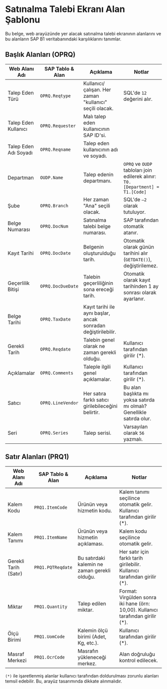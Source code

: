 # Satınalma Talebi Ekranı Alan Şablonu

Bu belge, web arayüzünde yer alacak satınalma talebi ekranının alanlarını ve bu alanların SAP B1 veritabanındaki karşılıklarını tanımlar.

## Başlık Alanları (OPRQ)

| Web Alanı Adı | SAP Tablo & Alan | Açıklama | Notlar |
| --- | --- | --- | --- |
| Talep Eden Türü | `OPRQ.Reqtype` | Kullanıcı/çalışan. Her zaman "kullanıcı" seçili olacak. | SQL'de `12` değerini alır. |
| Talep Eden Kullanıcı | `OPRQ.Requester` | Malı talep eden kullanıcının SAP ID'si. | |
| Talep Eden Adı Soyadı | `OPRQ.Reqname` | Talep eden kullanıcının adı ve soyadı. | |
| Departman | `OUDP.Name` | Talep edenin departmanı. | `OPRQ` ve `OUDP` tabloları join edilerek alınır: `T0.[Department] = T1.[Code]` |
| Şube | `OPRQ.Branch` | Her zaman "Ana" seçili olacak. | SQL'de `–2` olarak tutuluyor. |
| Belge Numarası | `OPRQ.DocNum` | Satınalma talebi belge numarası. | SAP tarafından otomatik atanır. |
| Kayıt Tarihi | `OPRQ.DocDate` | Belgenin oluşturulduğu tarih. | Otomatik olarak günün tarihini alır (`GETDATE()`), değiştirilemez. |
| Geçerlilik Bitişi | `OPRQ.DocDueDate` | Talebin geçerliliğinin sona ereceği tarih. | Otomatik olarak kayıt tarihinden 1 ay sonrası olarak ayarlanır. |
| Belge Tarihi | `OPRQ.TaxDate` | Kayıt tarihi ile aynı başlar, ancak sonradan değiştirilebilir. | |
| Gerekli Tarih | `OPRQ.Reqdate` | Talebin genel olarak ne zaman gerekli olduğu. | Kullanıcı tarafından girilir (*). |
| Açıklamalar | `OPRQ.Comments` | Taleple ilgili genel açıklamalar. | Kullanıcı tarafından girilir (*). |
| Satıcı | `OPRQ.LineVendor` | Her satıra farklı satıcı girilebileceğini belirtir. | Bu alan başlıkta mı yoksa satırda mı olmalı? Genellikle satırda olur. |
| Seri | `OPRQ.Series` | Talep serisi. | Varsayılan olarak `56` yazmalı. |

## Satır Alanları (PRQ1)

| Web Alanı Adı | SAP Tablo & Alan | Açıklama | Notlar |
| --- | --- | --- | --- |
| Kalem Kodu | `PRQ1.ItemCode` | Ürünün veya hizmetin kodu. | Kalem tanımı seçilince otomatik gelir. Kullanıcı tarafından girilir (*). |
| Kalem Tanımı | `PRQ1.ItemName` | Ürünün veya hizmetin açıklaması. | Kalem kodu seçilince otomatik gelir. |
| Gerekli Tarih (Satır) | `PRQ1.PQTReqdate` | Bu satırdaki kalemin ne zaman gerekli olduğu. | Her satır için farklı tarih girilebilir. Kullanıcı tarafından girilir (*). |
| Miktar | `PRQ1.Quantity` | Talep edilen miktar. | Format: Virgülden sonra iki hane (örn: 10,00). Kullanıcı tarafından girilir (*). |
| Ölçü Birimi | `PRQ1.UomCode` | Kalemin ölçü birimi (Adet, Kg, etc.). | Kullanıcı tarafından girilir (*). |
| Masraf Merkezi | `PRQ1.OcrCode` | Masrafın yükleneceği merkez. | Alan doğruluğu kontrol edilecek. |

`(*)` ile işaretlenmiş alanlar kullanıcı tarafından doldurulması zorunlu alanları temsil edebilir. Bu, arayüz tasarımında dikkate alınmalıdır.